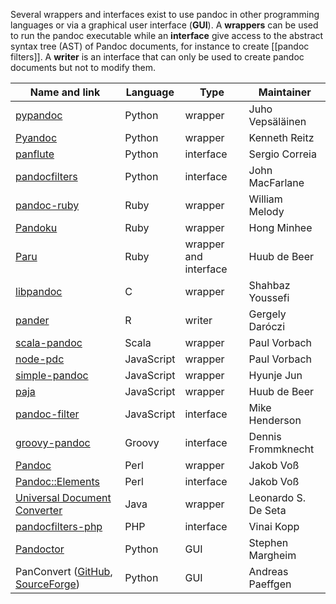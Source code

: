 Several wrappers and interfaces exist to use pandoc in other programming languages or via a graphical user interface (**GUI**). A **wrappers** can be used to run the pandoc executable while an **interface** give access to the abstract syntax tree (AST) of Pandoc documents, for instance to create [[pandoc filters]]. A **writer** is an interface that can only be used to create pandoc documents but not to modify them.

| Name and link | Language | Type | Maintainer
| ------------- | ------------- | --- | ----- |
| [pypandoc](https://github.com/bebraw/pypandoc) | Python | wrapper | Juho Vepsäläinen |
| [Pyandoc](https://github.com/kennethreitz/pyandoc) | Python | wrapper | Kenneth Reitz |
| [panflute](https://github.com/sergiocorreia/panflute) | Python | interface | Sergio Correia |
| [pandocfilters](https://github.com/jgm/pandocfilters) | Python | interface | John MacFarlane |
| [pandoc-ruby](https://github.com/alphabetum/pandoc-ruby) | Ruby | wrapper | William Melody |
| [Pandoku](https://github.com/lunant/pandoku) | Ruby | wrapper | Hong Minhee |
| [Paru](https://heerdebeer.org/Software/markdown/paru/) | Ruby | wrapper and interface | Huub de Beer |
| [libpandoc](http://github.com/ShabbyX/libpandoc/tree/master) | C | wrapper |  Shahbaz Youssefi |
| [pander](https://github.com/Rapporter/pander) | R | writer | Gergely Daróczi |
| [scala-pandoc](https://github.com/pvorb/scala-pandoc) | Scala | wrapper | Paul Vorbach |
| [node-pdc](https://github.com/pvorb/node-pdc) | JavaScript | wrapper | Paul Vorbach |
| [simple-pandoc](https://www.npmjs.com/package/simple-pandoc) | JavaScript | wrapper | Hyunje Jun |
| [paja](https://www.npmjs.com/package/paja) | JavaScript | wrapper | Huub de Beer |
| [pandoc-filter](https://www.npmjs.com/package/pandoc-filter) | JavaScript | interface | Mike Henderson |
| [groovy-pandoc](https://github.com/dfrommi/groovy-pandoc) | Groovy | interface | Dennis Frommknecht |
| [Pandoc](https://metacpan.org/pod/Pandoc) | Perl | wrapper | Jakob Voß |
| [Pandoc::Elements](https://metacpan.org/pod/Pandoc::Elements) | Perl | interface | Jakob Voß |
| [Universal Document Converter](https://bitbucket.org/leito/universal-document-converter) | Java | wrapper | Leonardo S. De Seta |
| [pandocfilters-php](https://github.com/vinai/pandocfilters-php) | PHP | interface | Vinai Kopp |
| [Pandoctor](https://github.com/smargh/alfred_pandoctor) |  Python | GUI | Stephen Margheim |
| PanConvert ([GitHub](https://github.com/apaeffgen/PanConvert), [SourceForge](http://panconvert.sourceforge.net)) | Python  | GUI | Andreas Paeffgen

